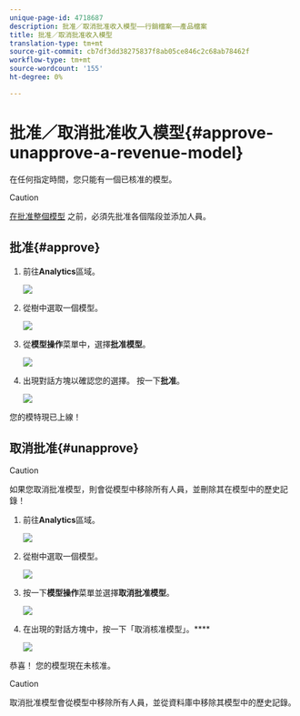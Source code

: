 ```yaml
---
unique-page-id: 4718687
description: 批准／取消批准收入模型——行銷檔案——產品檔案
title: 批准／取消批准收入模型
translation-type: tm+mt
source-git-commit: cb7df3dd38275837f8ab05ce846c2c68ab78462f
workflow-type: tm+mt
source-wordcount: '155'
ht-degree: 0%

---
```



# 批准／取消批准收入模型{#approve-unapprove-a-revenue-model}

在任何指定時間，您只能有一個已核准的模型。

>[!CAUTION]
>
>[在批准整個模型](/help/marketo/product-docs/reporting/revenue-cycle-analytics/revenue-cycle-models/approving-stages-and-assigning-leads-to-a-revenue-model.md) 之前，必須先批准各個階段並添加人員。

## 批准{#approve}

1. 前往&#x200B;**Analytics**&#x200B;區域。

   ![](assets/image2017-3-28-8-3a9-3a16.png)

1. 從樹中選取一個模型。

   ![](assets/image2015-4-28-13-3a25-3a17.png)

1. 從&#x200B;**模型操作**&#x200B;菜單中，選擇&#x200B;**批准模型**。

   ![](assets/image2015-4-28-14-3a6-3a3.png)

1. 出現對話方塊以確認您的選擇。 按一下&#x200B;**批准**。

   ![](assets/image2015-4-28-14-3a6-3a49.png)

您的模特現已上線！

## 取消批准{#unapprove}

>[!CAUTION]
>
>如果您取消批准模型，則會從模型中移除所有人員，並刪除其在模型中的歷史記錄！

1. 前往&#x200B;**Analytics**&#x200B;區域。

   ![](assets/image2017-3-28-8-3a9-3a30.png)

1. 從樹中選取一個模型。

   ![](assets/image2015-4-28-13-3a25-3a17.png)

1. 按一下&#x200B;**模型操作**&#x200B;菜單並選擇&#x200B;**取消批准模型**。

   ![](assets/image2015-4-28-13-3a28-3a0.png)

1. 在出現的對話方塊中，按一下「取消核准模型」。****

   ![](assets/image2017-3-28-8-3a21-3a9.png)

恭喜！ 您的模型現在未核准。

>[!CAUTION]
>
>取消批准模型會從模型中移除所有人員，並從資料庫中移除其模型中的歷史記錄。
